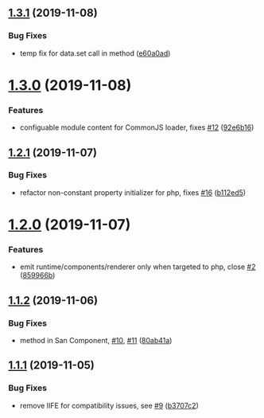 ## [1.3.1](https://github.com/searchfe/san-ssr/compare/v1.3.0...v1.3.1) (2019-11-08)


### Bug Fixes

* temp fix for data.set call in method ([e60a0ad](https://github.com/searchfe/san-ssr/commit/e60a0adee020997e40f788ee5cd83186c9a2ef17))

# [1.3.0](https://github.com/searchfe/san-ssr/compare/v1.2.1...v1.3.0) (2019-11-08)


### Features

* configuable module content for CommonJS loader, fixes [#12](https://github.com/searchfe/san-ssr/issues/12) ([92e6b16](https://github.com/searchfe/san-ssr/commit/92e6b1696d8742b252b4f84bdc02d6e556e0f09f))

## [1.2.1](https://github.com/searchfe/san-ssr/compare/v1.2.0...v1.2.1) (2019-11-07)


### Bug Fixes

* refactor non-constant property initializer for php, fixes [#16](https://github.com/searchfe/san-ssr/issues/16) ([b112ed5](https://github.com/searchfe/san-ssr/commit/b112ed53929400e252aae088ce8a696833e0cd01))

# [1.2.0](https://github.com/searchfe/san-ssr/compare/v1.1.2...v1.2.0) (2019-11-07)


### Features

* emit runtime/components/renderer only when targeted to php, close [#2](https://github.com/searchfe/san-ssr/issues/2) ([859966b](https://github.com/searchfe/san-ssr/commit/859966b84de63bedfa3a85fcf3f6632557071327))

## [1.1.2](https://github.com/searchfe/san-ssr/compare/v1.1.1...v1.1.2) (2019-11-06)


### Bug Fixes

* method in San Component, [#10](https://github.com/searchfe/san-ssr/issues/10), [#11](https://github.com/searchfe/san-ssr/issues/11) ([80ab41a](https://github.com/searchfe/san-ssr/commit/80ab41a820321cb207f876064f3da8b4a5c52ecb))

## [1.1.1](https://github.com/searchfe/san-ssr/compare/v1.1.0...v1.1.1) (2019-11-05)


### Bug Fixes

* remove IIFE for compatibility issues, see [#9](https://github.com/searchfe/san-ssr/issues/9) ([b3707c2](https://github.com/searchfe/san-ssr/commit/b3707c2e2b6baf74e271cd55457d5544005dccc0))
